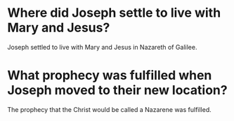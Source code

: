 # Where did Joseph settle to live with Mary and Jesus?

Joseph settled to live with Mary and Jesus in Nazareth of Galilee.

# What prophecy was fulfilled when Joseph moved to their new location?

The prophecy that the Christ would be called a Nazarene was fulfilled.
